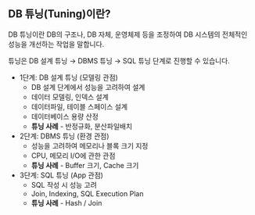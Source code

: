 ## DB 튜닝(Tuning)이란?
DB 튜닝이란 DB의 구조나, DB 자체, 운영체제 등을 조정하여 DB 시스템의 전체적인 성능을 개선하는 작업을 말합니다.

튜닝은 DB 설계 튜닝 → DBMS 튜닝 → SQL 튜닝 단계로 진행할 수 있습니다.
- 1단계: DB 설계 튜닝 (모델링 관점)
    - DB 설계 단계에서 성능을 고려하여 설계
    - 데이터 모델링, 인덱스 설계
    - 데이터파일, 테이블 스페이스 설계
    - 데이터베이스 용량 산정
    - **튜닝 사례** - 반정규화, 분산파일배치
- 2단계: DBMS 튜닝 (환경 관점)
    - 성능을 고려하여 메모리나 블록 크기 지정
    - CPU, 메모리 I/O에 관한 관점
    - **튜닝 사례** - Buffer 크기, Cache 크기
- 3단계: SQL 튜닝 (App 관점)
    - SQL 작성 시 성능 고려
    - Join, Indexing, SQL Execution Plan
    - **튜닝 사례** - Hash / Join
